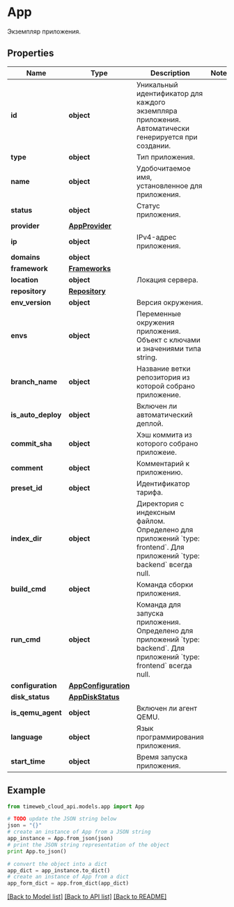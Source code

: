 # App

Экземпляр приложения.

## Properties
Name | Type | Description | Notes
------------ | ------------- | ------------- | -------------
**id** | **object** | Уникальный идентификатор для каждого экземпляра приложения. Автоматически генерируется при создании. | 
**type** | **object** | Тип приложения. | 
**name** | **object** | Удобочитаемое имя, установленное для приложения. | 
**status** | **object** | Статус приложения. | 
**provider** | [**AppProvider**](AppProvider.md) |  | 
**ip** | **object** | IPv4-адрес приложения. | 
**domains** | **object** |  | 
**framework** | [**Frameworks**](Frameworks.md) |  | 
**location** | **object** | Локация сервера. | 
**repository** | [**Repository**](Repository.md) |  | 
**env_version** | **object** | Версия окружения. | 
**envs** | **object** | Переменные окружения приложения. Объект с ключами и значениями типа string. | 
**branch_name** | **object** | Название ветки репозитория из которой собрано приложение. | 
**is_auto_deploy** | **object** | Включен ли автоматический деплой. | 
**commit_sha** | **object** | Хэш коммита из которого собрано приложеие. | 
**comment** | **object** | Комментарий к приложению. | 
**preset_id** | **object** | Идентификатор тарифа. | 
**index_dir** | **object** | Директория с индексным файлом. Определено для приложений &#x60;type: frontend&#x60;. Для приложений &#x60;type: backend&#x60; всегда null. | 
**build_cmd** | **object** | Команда сборки приложения. | 
**run_cmd** | **object** | Команда для запуска приложения. Определено для приложений &#x60;type: backend&#x60;. Для приложений &#x60;type: frontend&#x60; всегда null. | 
**configuration** | [**AppConfiguration**](AppConfiguration.md) |  | 
**disk_status** | [**AppDiskStatus**](AppDiskStatus.md) |  | 
**is_qemu_agent** | **object** | Включен ли агент QEMU. | 
**language** | **object** | Язык программирования приложения. | 
**start_time** | **object** | Время запуска приложения. | 

## Example

```python
from timeweb_cloud_api.models.app import App

# TODO update the JSON string below
json = "{}"
# create an instance of App from a JSON string
app_instance = App.from_json(json)
# print the JSON string representation of the object
print App.to_json()

# convert the object into a dict
app_dict = app_instance.to_dict()
# create an instance of App from a dict
app_form_dict = app.from_dict(app_dict)
```
[[Back to Model list]](../README.md#documentation-for-models) [[Back to API list]](../README.md#documentation-for-api-endpoints) [[Back to README]](../README.md)


